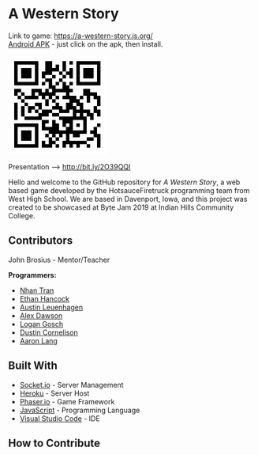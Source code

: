 # A Western Story

Link to game: https://a-western-story.js.org/
<br/>
[Android APK](https://github.com/HotsauceFiretruck/A-Western-Story/releases/tag/v1.0) - just click on the apk, then install. 

![GameQRCode](GameQR.png)

Presentation --> http://bit.ly/2O39QQI

Hello and welcome to the GitHub repository for _A Western Story_, a web based game developed by the HotsauceFiretruck programming team from West High School. We are based in Davenport, Iowa, and this project was created to be showcased at Byte Jam 2019 at Indian Hills Community College. 

## Contributors
John Brosius - Mentor/Teacher

__Programmers:__
* [Nhan Tran](https://github.com/tranqnhan)
* [Ethan Hancock](https://github.com/ETRulz)
* [Austin Leuenhagen](https://github.com/Lui798)
* [Alex Dawson](https://github.com/adawson21)
* [Logan Gosch](https://github.com/logan-gosch)
* [Dustin Cornelison](https://github.com/CodingSyntax)
* [Aaron Lang](https://github.com/alang2002)


## Built With

* [Socket.io](https://socket.io) - Server Management
* [Heroku](https://www.heroku.com) - Server Host
* [Phaser.io](https://phaser.io) - Game Framework
* [JavaScript](https://www.javascript.com) - Programming Language
* [Visual Studio Code](https://code.visualstudio.com) - IDE

## How to Contribute
